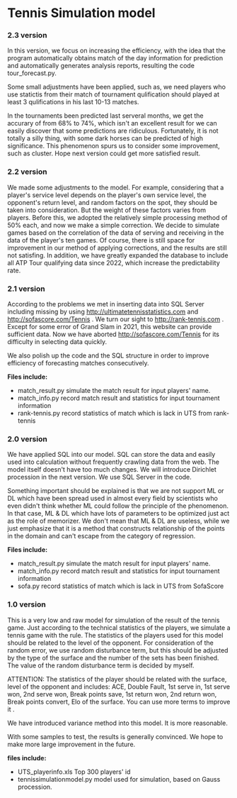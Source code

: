 # Tennis Simulation model

### 2.3 version

In this version, we focus on increasing the efficiency, with the idea that the program automatically obtains match of the day information for prediction and automatically generates analysis reports, resulting the code tour_forecast.py.

Some small adjustments have been applied, such as, we need players who use statictis from their match of tournament qulification should played at least 3 qulifications in his last 10-13 matches.

In the tournaments been predicted last serveral months, we get the accurary of from 68% to 74%, which isn't an excellent result for we can easily discover that some predictions are ridiculous. Fortunately, it is not totally a silly thing, with some dark horses can be predicted of high significance. This phenomenon spurs us to consider some improvement, such as cluster. Hope next version could get more satisfied result.

 

### 2.2 version

We made some adjustments to the model. For example, considering that a player's service level depends on the player's own service level, the opponent's return level, and random factors on the spot, they should be taken into consideration. But the weight of these factors varies from players. Before this, we adopted the relatively simple processing method of 50% each, and now we make a simple correction. We decide to simulate games based on the correlation of the data of serving and receiving in the data of the player's ten games. Of course, there is still space for improvement in our method of applying corrections, and the results are still not satisfing.
In addition, we have greatly expanded the database to include all ATP Tour qualifying data since 2022, which increase the predictability rate.



### 2.1 version

According to the problems we met in inserting data into SQL Server including missing by using http://ultimatetennisstatistics.com and http://sofascore.com/Tennis . We turn our sight to http://rank-tennis.com . Except for some error of Grand Slam in 2021, this website can provide sufficient data. Now we have aborted http://sofascore.com/Tennis for its difficulty in selecting data quickly.

We also polish up the code and the SQL structure in order to improve efficiency of forecasting matches consecutively.

**Files include:**

- match_result.py   simulate the match result for input players' name.
- match_info.py   record match result and statistics for input tournament information
- rank-tennis.py   record statistics of match which is lack in UTS from rank-tennis

### 2.0  version

We have applied SQL into our model. SQL can store the data and easily used into calculation without frequently crawling data from the web. The model itself doesn't have too much changes. We will introduce Dirichlet procession in the next version. We use SQL Server in the code.

Something important should be explained is that we are not support ML or DL which have been spread used in almost every field by scientists who even didn't think whether ML could follow the principle of the phenomenon. In that case, ML & DL which have lots of parameters to be optimized just act as the role of memorizer. We don't mean that ML & DL are useless, while we just emphasize that it is a method that constructs relationship of the points in the domain and can't escape from the category of regression.

**Files include:**

- match_result.py   simulate the match result for input players' name.
- match_info.py   record match result and statistics for input tournament information
- sofa.py   record statistics of match which is lack in UTS from SofaScore 



### 1.0  version

This is a very low and raw model for simulation of the result of the tennis game. Just according to the technical statistics of the players, we simulate a tennis game with the rule.  The statistics of the players used for this model should be related to the level of the opponent. For consideration of the random error, we use random disturbance term, but this should be adjusted by the type of the surface and the number of the sets has been finished. The value of the random disturbance term is decided by myself.

ATTENTION: The statistics of the player should be related with the surface, level of the opponent and includes: ACE, Double Fault, 1st serve in, 1st serve won, 2nd serve won, Break points save, 1st return won, 2nd return won, Break points convert, Elo of the surface. You can use more terms to improve it .

We have introduced variance method into this model. It is more reasonable.

With some samples to test, the results is generally convinced. We hope to make more large improvement in the future.  

**files include:**

- UTS_playerinfo.xls    Top 300 players' id
- tennissimulationmodel.py    model used for simulation, based on Gauss procession.